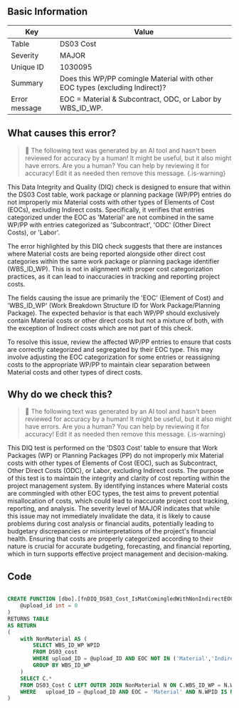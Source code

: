 ## Basic Information
| Key         | Value          |
|-------------|----------------|
| Table       | DS03 Cost |
| Severity    | MAJOR |
| Unique ID   | 1030095   |
| Summary     | Does this WP/PP comingle Material with other EOC types (excluding Indirect)? |
| Error message | EOC = Material & Subcontract, ODC, or Labor by WBS_ID_WP. |

## What causes this error?

> :robot: The following text was generated by an AI tool and hasn't been reviewed for accuracy by a human! It might be useful, but it also might have errors. Are you a human? You can help by reviewing it for accuracy! Edit it as needed then remove this message.
{.is-warning}

This Data Integrity and Quality (DIQ) check is designed to ensure that within the DS03 Cost table, work package or planning package (WP/PP) entries do not improperly mix Material costs with other types of Elements of Cost (EOCs), excluding Indirect costs. Specifically, it verifies that entries categorized under the EOC as 'Material' are not combined in the same WP/PP with entries categorized as 'Subcontract', 'ODC' (Other Direct Costs), or 'Labor'. 

The error highlighted by this DIQ check suggests that there are instances where Material costs are being reported alongside other direct cost categories within the same work package or planning package identifier (WBS_ID_WP). This is not in alignment with proper cost categorization practices, as it can lead to inaccuracies in tracking and reporting project costs. 

The fields causing the issue are primarily the 'EOC' (Element of Cost) and 'WBS_ID_WP' (Work Breakdown Structure ID for Work Package/Planning Package). The expected behavior is that each WP/PP should exclusively contain Material costs or other direct costs but not a mixture of both, with the exception of Indirect costs which are not part of this check.

To resolve this issue, review the affected WP/PP entries to ensure that costs are correctly categorized and segregated by their EOC type. This may involve adjusting the EOC categorization for some entries or reassigning costs to the appropriate WP/PP to maintain clear separation between Material costs and other types of direct costs.
## Why do we check this?

> :robot: The following text was generated by an AI tool and hasn't been reviewed for accuracy by a human! It might be useful, but it also might have errors. Are you a human? You can help by reviewing it for accuracy! Edit it as needed then remove this message.
{.is-warning}

This DIQ test is performed on the 'DS03 Cost' table to ensure that Work Packages (WP) or Planning Packages (PP) do not improperly mix Material costs with other types of Elements of Cost (EOC), such as Subcontract, Other Direct Costs (ODC), or Labor, excluding Indirect costs. The purpose of this test is to maintain the integrity and clarity of cost reporting within the project management system. By identifying instances where Material costs are commingled with other EOC types, the test aims to prevent potential misallocation of costs, which could lead to inaccurate project cost tracking, reporting, and analysis. The severity level of MAJOR indicates that while this issue may not immediately invalidate the data, it is likely to cause problems during cost analysis or financial audits, potentially leading to budgetary discrepancies or misinterpretations of the project's financial health. Ensuring that costs are properly categorized according to their nature is crucial for accurate budgeting, forecasting, and financial reporting, which in turn supports effective project management and decision-making.
## Code

```sql

CREATE FUNCTION [dbo].[fnDIQ_DS03_Cost_IsMatComingledWithNonIndirectEOCs] (
	@upload_id int = 0
)
RETURNS TABLE
AS RETURN
(
	with NonMaterial AS (
		SELECT WBS_ID_WP WPID
		FROM DS03_cost
		WHERE upload_ID = @upload_ID AND EOC NOT IN ('Material','Indirect') AND TRIM(ISNULL(WBS_ID_WP,'')) <> ''
		GROUP BY WBS_ID_WP
	)
	SELECT C.* 
	FROM DS03_Cost C LEFT OUTER JOIN NonMaterial N ON C.WBS_ID_WP = N.WPID
	WHERE	upload_ID = @upload_ID AND EOC = 'Material' AND N.WPID IS NOT NULL
)
```
